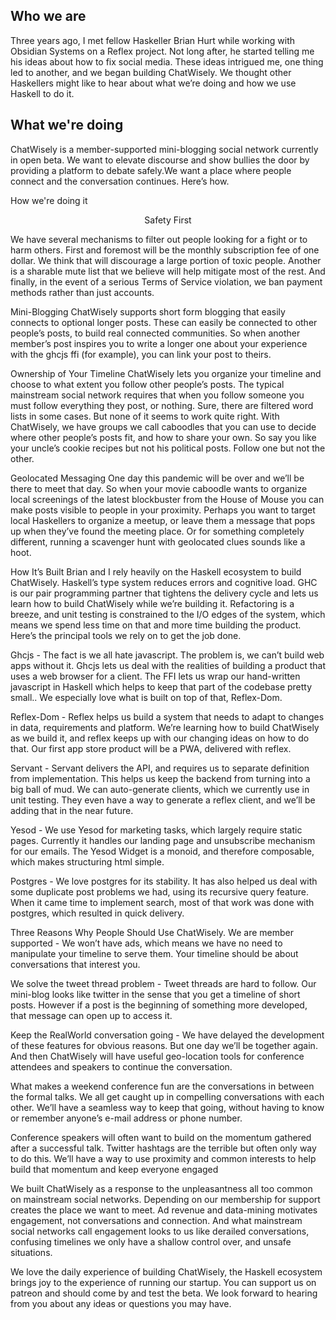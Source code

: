 
## Who we are
Three years ago, I met fellow Haskeller Brian Hurt while working with Obsidian Systems on a Reflex project. Not long after, he started telling me his ideas about how to fix social media. These ideas intrigued me, one thing led to another, and we began building ChatWisely. We thought other Haskellers might like to hear about what we’re doing and how we use Haskell to do it.

## What we're doing
ChatWisely is a member-supported mini-blogging social network currently in open beta. We want to elevate discourse and show bullies the door by providing a platform to debate safely.We want a place where people connect and the conversation continues. Here’s how.

How we're doing it
<p align=center>Safety First</p>
We have several mechanisms to filter out people looking for a fight or to harm others. First and foremost will be the monthly subscription fee of one dollar. We think that will discourage a large portion of toxic people. Another is a sharable mute list that we believe will help mitigate most of the rest. And finally, in the event of a serious Terms of Service violation, we ban payment methods rather than just accounts. 

Mini-Blogging
ChatWisely supports short form blogging that easily connects to optional longer posts. These can easily be connected to other people’s posts, to build real connected communities. So when another member’s post inspires you to write a longer one about your experience with the ghcjs ffi (for example), you can link your post to theirs.

Ownership of Your Timeline
ChatWisely lets you organize your timeline and choose to what extent you follow other people’s posts. The typical mainstream social network requires that when you follow someone you must follow everything they post, or nothing. Sure, there are filtered word lists in some cases. But none of it seems to work quite right. With ChatWisely, we have groups we call caboodles that you can use to decide where other people’s posts fit, and how to share your own. So say you like your uncle’s cookie recipes but not his political posts. Follow one but not the other.

Geolocated Messaging
One day this pandemic will be over and we’ll be there to meet that day. So when your movie caboodle wants to organize local screenings of the latest blockbuster from the House of Mouse you can make posts visible to people in your proximity. Perhaps you want to target local Haskellers to organize a meetup, or leave them a message that pops up when they’ve found the meeting place. Or for something completely different, running a scavenger hunt with geolocated clues sounds like a hoot.

How It’s Built
Brian and I rely heavily on the Haskell ecosystem to build ChatWisely. Haskell’s type system reduces errors and cognitive load. GHC is our pair programming partner that tightens the delivery cycle and lets us learn how to build ChatWisely while we’re building it. Refactoring is a breeze, and unit testing is constrained to the I/O edges of the system, which means we spend less time on that and more time building the product. Here’s the principal tools we rely on to get the job done.

Ghcjs - The fact is we all hate javascript. The problem is, we can’t build web apps without it. Ghcjs lets us deal with the realities of building a product that uses a web browser for a client. The FFI lets us wrap our hand-written javascript in Haskell which helps to keep that part of the codebase pretty small.. We especially love what is built on top of that, Reflex-Dom.
  
Reflex-Dom  - Reflex helps us build a system that needs to adapt to changes in data, requirements and platform. We’re learning how to build ChatWisely as we build it, and reflex keeps up with our changing ideas on how to do that. Our first app store product will be a PWA, delivered with reflex.

Servant - Servant delivers the API, and requires us to separate definition from implementation. This helps us keep the backend from turning into a big ball of mud. We can auto-generate clients, which we currently use in unit testing. They even have a way to generate a reflex client, and we’ll be adding that in the near future.

Yesod - We use Yesod for marketing tasks, which largely require static pages. Currently it handles our landing page and unsubscribe mechanism for our emails. The Yesod Widget is a monoid, and therefore composable, which makes structuring html simple. 

Postgres - We love postgres for its stability. It has also helped us deal with some duplicate post problems we had, using its recursive query feature. When it came time to implement search, most of that work was done with postgres, which resulted in quick delivery.

Three Reasons Why People Should Use ChatWisely.
We are member supported - We won’t have ads, which means we have no need to manipulate your timeline to serve them. Your timeline should be about conversations that interest you.

We solve the tweet thread problem - Tweet threads are hard to follow. Our mini-blog looks like twitter in the sense that you get a timeline of short posts. However if a post is the beginning of something more developed, that message can open up to access it.

Keep the RealWorld conversation going - We have delayed the development of these features for obvious reasons. But one day we’ll be together again. And then ChatWisely will have useful geo-location tools for conference attendees and speakers to continue the conversation. 

What makes a weekend conference fun are the conversations in between the formal talks. We all get caught up in compelling conversations with each other. We’ll have a seamless way to keep that going, without having to know or remember anyone’s e-mail address or phone number.

Conference speakers will often want to build on the momentum gathered after a successful talk. Twitter hashtags are the terrible but often only way to do this. We’ll have a way to use proximity and common interests to help build that momentum and keep everyone engaged

We built ChatWisely as a response to the unpleasantness all too common on mainstream social networks. Depending on our membership for support creates the place we want to meet. Ad revenue and data-mining motivates engagement, not conversations and connection. And what mainstream social networks call engagement looks to us like derailed conversations, confusing timelines we only have a shallow control over, and unsafe situations.

We love the daily experience of building ChatWisely, the Haskell ecosystem brings joy to the experience of running our startup. You can support us on patreon and should come by and test the beta. We look forward to hearing from you about any ideas or questions you may have.


